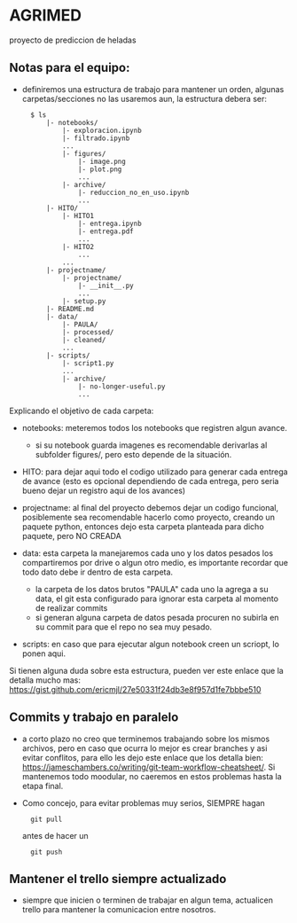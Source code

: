 # AGRIMED
proyecto de prediccion de heladas

## Notas para el equipo:
* definiremos una estructura de trabajo para mantener un orden, 
algunas carpetas/secciones no las usaremos aun, la estructura debera ser:


    	$ ls
	        |- notebooks/
	            |- exploracion.ipynb
	            |- filtrado.ipynb
	            ...
	            |- figures/
	                |- image.png
	                |- plot.png
	                ...
	            |- archive/
		            |- reduccion_no_en_uso.ipynb
		            ...
	        |- HITO/
	            |- HITO1
		            |- entrega.ipynb
		            |- entrega.pdf
		            ...
		        |- HITO2
		            ...
	            ...
	        |- projectname/
	            |- projectname/
		            |- __init__.py
		            ...
	            |- setup.py
	        |- README.md
	        |- data/
	            |- PAULA/
	            |- processed/
	            |- cleaned/
	            ...
	        |- scripts/
	            |- script1.py
	            ...
	            |- archive/
	                |- no-longer-useful.py
	                ...


Explicando el objetivo de cada carpeta:
* notebooks: meteremos todos los notebooks que registren algun avance.

    * si su notebook guarda imagenes es recomendable derivarlas al subfolder figures/, pero esto depende de la situación.
* HITO: para dejar aqui todo el codigo utilizado para generar cada entrega de avance (esto es opcional dependiendo de cada entrega, pero seria bueno dejar un registro aqui de los avances)

* projectname: al final del proyecto debemos dejar un codigo funcional, posiblemente sea recomendable hacerlo como proyecto, creando un paquete python, entonces dejo esta carpeta planteada para dicho paquete, pero NO CREADA

* data: esta carpeta la manejaremos cada uno y los datos pesados los compartiremos por drive o algun otro medio, es importante recordar que todo dato debe ir dentro de esta carpeta.
    * la carpeta de los datos brutos "PAULA" cada uno la agrega a su data, el git esta configurado para ignorar esta carpeta al momento de realizar commits
    * si generan alguna carpeta de datos pesada procuren no subirla en su commit para que el repo no sea muy pesado.
* scripts: en caso que para ejecutar algun notebook creen un scriopt, lo ponen aqui. 

Si tienen alguna duda sobre esta estructura, pueden ver este enlace que la detalla mucho mas: https://gist.github.com/ericmjl/27e50331f24db3e8f957d1fe7bbbe510


## Commits y trabajo en paralelo

* a corto plazo no creo que terminemos trabajando sobre los mismos archivos, pero en caso que ocurra lo mejor es crear branches y asi evitar conflitos,
para ello les dejo este enlace que los detalla bien: https://jameschambers.co/writing/git-team-workflow-cheatsheet/.
Si mantenemos todo moodular, no caeremos en estos problemas hasta la etapa final.

* Como concejo, para evitar problemas muy serios, SIEMPRE hagan

        git pull
        
    antes de hacer un
        
        git push

## Mantener el trello siempre actualizado

* siempre que inicien o terminen de trabajar en algun tema, actualicen trello para mantener la comunicacion entre nosotros.
